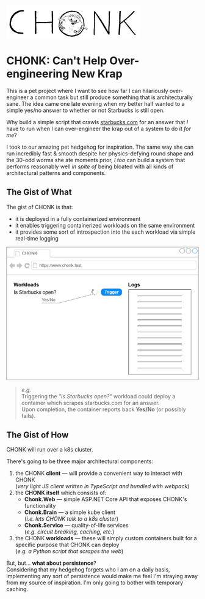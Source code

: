 ![CHONK logo](./docs/logo.png)

CHONK: Can't Help Over-engineering New Krap
==============================================

This is a pet project where I want to see how far I can hilariously over-engineer a common task but still produce something that is  architecturally sane. The idea came one late evening when my better half wanted to a simple yes/no answer to whether or not Starbucks is still open.

Why build a simple script that crawls [starbucks.com](https://www.starbucks.com) for an answer that _I_ have to run when I can over-engineer the krap out of a system to do it _for me_?

I took to our amazing pet hedgehog for inspiration. The same way she can run incredibly fast & smooth despite her physics-defying round shape and the 30-odd worms she ate moments prior, _I too_ can build a system that performs reasonably well _in spite of_ being bloated with all kinds of architectural patterns and components.

## The Gist of What
The gist of CHONK is that:
- it is deployed in a fully containerized environment
- it enables triggering containerized workloads on the same environment
- it provides some sort of introspection into the each workload via simple real-time logging

![The Gist of Chonk](./docs/the-gist-of-chonk.png)
> _e.g._  
Triggering the _"Is Starbucks open?"_ workload could deploy a container which scrapes starbucks.com for an answer.  
Upon completion, the container reports back **Yes/No** (or possibly fails).

## The Gist of How
CHONK will run over a k8s cluster.

There's going to be three major architectural components:
1. the CHONK **client** — will provide a convenient way to interact with CHONK  
(_very light JS client written in TypeScript and bundled with webpack_)
2. the **CHONK itself** which consists of:
    - **Chonk.Web** — simple ASP.NET Core API that exposes CHONK's functionality
    - **Chonk.Brain** — a simple kube client  
    (_i.e. lets CHONK talk to a k8s cluster_)
    - **Chonk.Service** — quality-of-life services  
    (_e.g. circuit breaking, caching, etc._)
3. the CHONK **workloads** — these will simply custom containers built for a specific purpose that CHONK can deploy  
(_e.g. a Python script that scrapes the web_)

But, but... **what about persistence**?  
Considering that my hedgehog forgets who I am on a daily basis, implementing any sort of persistence would make me feel I'm straying away from my source of inspiration. I'm only going to bother with temporary caching.